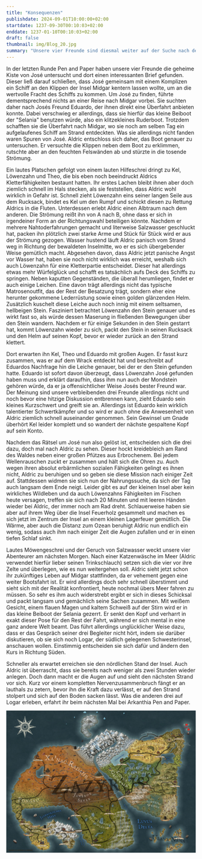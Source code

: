 ```yaml
---
title: "Konsequenzen"
publishdate: 2024-09-01T10:00:00+02:00
startdate: 1237-09-30T00:10:03+02:00
enddate: 1237-01-10T00:10:03+02:00
draft: false
thumbnail: img/Blog_20.jpg
summary: "Unsere vier Freunde sind diesmal weiter auf der Suche nach dem verschollenen José. Auf der Insel Midgar machen sie einen spannenden Fund auf einem gestrandeten Schiff, und ein unerwarteter Verrat lässt die Lage eskalieren. Während Aldric mit seiner neuen Panik vor Wasser kämpft, arbeiten seine drei Freunde an einem neuen Plan. Worum es hierbei geht, erfahrt ihr hier:"
---
```


In der letzten Runde Pen and Paper haben unsere vier Freunde die geheime Kiste von José untersucht und dort einen interessanten Brief gefunden. Dieser ließ darauf schließen, dass José gemeinsam mit einem Komplizen ein Schiff an den Klippen der Insel Midgar kentern lassen wollte, um an die wertvolle Fracht des Schiffs zu kommen. Um José zu finden, führte dementsprechend nichts an einer Reise nach Midgar vorbei. Sie suchten daher nach Josés Freund Eduardo, der ihnen direkt eine Überfahrt anbieten konnte. Dabei verschwieg er allerdings, dass sie hierfür das kleine Beiboot der "Selania" benutzen würde, also ein klitzekleines Ruderboot. Trotzdem schafften sie die Überfahrt nach Midgar, wo sie noch am selben Tag ein aufgelaufenes Schiff am Strand entdeckten. Was sie allerdings nicht fanden waren Spuren von José. Aldric entschloss sich daher, das Boot genauer zu untersuchen. Er versuchte die Klippen neben dem Boot zu erklimmen, rutschte aber an den feuchten Felswänden ab und stürzte in die tosende Strömung.

Ein lautes Platschen gefolgt von einem lauten Hilfeschrei dringt zu Kel, Löwenzahn und Theo, die bis eben noch beeindruckt Aldrics Kletterfähigkeiten bestaunt hatten. Ihr erstes Lachen bleibt ihnen aber doch ziemlich schnell im Hals stecken, als sie feststellen, dass Aldric wohl wirklich in Gefahr ist. Schnell zieht Löwenzahn eins seiner langen Seile aus dem Rucksack, bindet es Kel um den Rumpf und schickt diesen zu Rettung Aldrics in die Fluten. Unterdessen erlebt Aldric einen Albtraum nach dem anderen. Die Strömung reißt ihn von A nach B, ohne dass er sich in irgendeiner Form an der Richtungswahl beteiligen könnte. Nachdem er mehrere Nahtoderfahrungen gemacht und literweise Salzwasser geschluckt hat, packen ihn plötzlich zwei starke Arme und Stück für Stück wird er aus der Strömung gezogen. Wasser hustend läuft Aldric panisch vom Strand weg in Richtung der bewaldeten Inselmitte, wo er es sich übergebender Weise gemütlich macht. Abgesehen davon, dass Aldric jetzt panische Angst vor Wasser hat, haben sie noch nicht wirklich was erreicht, weshalb sich auch Löwenzahn für eine Kletterpartie entscheidet. Dieser hat allerdings etwas mehr Würfelglück und schafft es tatsächlich aufs Deck des Schiffs zu springen. Neben kaputten Gegenständen, die überall herumliegen, findet er auch einige Leichen. Eine davon trägt allerdings nicht das typische Matrosenoutfit, das der Rest der Besatzung trägt, sondern eher eine herunter gekommene Lederrüstung sowie einen golden glänzenden Helm. Zusätzlich kuschelt diese Leiche auch noch innig mit einem seltsamen, hellbeigen Stein. Fasziniert betrachtet Löwenzahn den Stein genauer und es wirkt fast so, als würde dessen Maserung in fließenden Bewegungen über den Stein wandern. Nachdem er für einige Sekunden in den Stein gestarrt hat, kommt Löwenzahn wieder zu sich, packt den Stein in seinen Rucksack und den Helm auf seinen Kopf, bevor er wieder zurück an den Strand klettert. 

Dort erwarten ihn Kel, Theo und Eduardo mit großen Augen. Er fasst kurz zusammen, was er auf dem Wrack entdeckt hat und beschreibt auf Eduardos Nachfrage hin die Leiche genauer, bei der er den Stein gefunden hatte. Eduardo ist sofort davon überzeugt, dass Löwenzahn José gefunden haben muss  und erklärt daraufhin, dass ihm nun auch der Mondstein gehören würde, da er ja offensichtlicher Weise Josés bester Freund war. Der Meinung sind unsere verbleibenden drei Freunde allerdings nicht und noch bevor eine hitzige Diskussion entbrennen kann, zieht Eduardo sein kleines Kurzschwert und greift sie an. Allerdings ist Eduardo kein wirklich talentierter Schwertkämpfer und so wird er auch ohne die Anwesenheit von Aldric ziemlich schnell auseinander genommen. Sein Gewinsel um Gnade überhört Kel leider komplett und so wandert der nächste gespaltene Kopf auf sein Konto.

Nachdem das Rätsel um José nun also gelöst ist, entscheiden sich die drei dazu, doch mal nach Aldric zu sehen. Dieser hockt kreidebleich am Rand des Waldes neben einer großen Pfützes aus Erbrochenem. Bei jedem Wellenrauschen zuckt er zusammen und hält sich die Ohren zu. Auch wegen ihren absolut erbärmlichen sozialen Fähigkeiten gelingt es ihnen nicht, Aldric zu beruhigen und so geben sie diese Mission nach einiger Zeit auf. Stattdessen widmen sie sich nun der Nahrungssuche, da sich der Tag auch langsam dem Ende neigt. Leider gibt es auf der kleinen Insel aber kein wirkliches Wildleben und da auch Löwenzahns Fähigkeiten im Fischen heute versagen, treffen sie sich nach 20 Minuten und mit leeren Händen wieder bei Aldric, der immer noch am Rad dreht. Schlauerweise haben sie aber auf ihrem Weg über die Insel Feuerholz gesammelt und machen es sich jetzt im Zentrum der Insel an einem kleinen Lagerfeuer gemütlich. Die Wärme, aber auch die Distanz zum Ozean beruhigt Aldric nun endlich ein wenig, sodass auch ihm nach einiger Zeit die Augen zufallen und er in einen tiefen Schlaf sinkt.

Lautes Möwengeschrei und der Geruch von Salzwasser weckt unsere vier Abenteurer am nächsten Morgen. Nach einer Katzenwäsche im Meer (Aldric verwendet hierfür lieber seinen Trinkschlauch) setzen sich die vier vor ihre Zelte und überlegen, wie es nun weitergehen soll. Aldric sieht jetzt schon ihr zukünftiges Leben auf Midgar stattfinden, da er vehement gegen eine weiter Bootsfahrt ist. Er wird allerdings doch sehr schnell überstimmt und sieht sich mit der Realität konfrontiert, heute nochmal übers Meer fahren zu müssen. So sehr es ihm auch widerstrebt ergibt er sich in dieses Schicksal und packt langsam und gemächlich seine Sachen zusammen. Mit weißem Gesicht, einem flauen Magen und kaltem Schweiß auf der Stirn wird er in das kleine Beiboot der Selania gezerrt. Er senkt den Kopf und verharrt in exakt dieser Pose für den Rest der Fahrt, während er sich mental in eine ganz andere Welt beamt. Das führt allerdings unglücklicher Weise dazu, dass er das Gespräch seiner drei Begleiter nicht hört, indem sie darüber diskutieren, ob sie sich noch Logar, der südlich gelegenen Schwesterinsel, anschauen wollen. Einstimmig entscheiden sie sich dafür und ändern den Kurs in Richtung Süden. 

Schneller als erwartet erreichen sie den nördlichen Stand der Insel. Auch Aldric ist überrascht, dass sie bereits nach weniger als zwei Stunden wieder anlegen. Doch dann macht er die Augen auf und sieht den nächsten Strand vor sich. Kurz vor einem kompletten Nervenzusammenbruch fängt er an lauthals zu zetern, bevor ihn die Kraft dazu verlässt, er auf den Strand stolpert und sich auf den Boden sacken lässt. Was die anderen drei auf Logar erleben, erfahrt ihr beim nächsten Mal bei Arkanthia Pen and Paper. 

<div class="center">
  <img class="img-fluid" title="Weltkarte Arkanthia" alt="Weltkarte Arkanthia." src="./img/Arkanthia_Full_Map_Midgar_to_Logar.jpg" />
</div>


